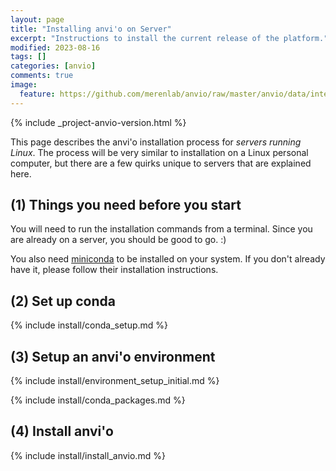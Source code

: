 ```yaml
---
layout: page
title: "Installing anvi'o on Server"
excerpt: "Instructions to install the current release of the platform."
modified: 2023-08-16
tags: []
categories: [anvio]
comments: true
image:
  feature: https://github.com/merenlab/anvio/raw/master/anvio/data/interactive/images/logo.png
---
```



{% include _project-anvio-version.html %}

This page describes the anvi'o installation process for _servers running Linux_. The process will be very similar to installation on a Linux personal computer, but there are a few quirks unique to servers that are explained here.

## (1) Things you need before you start

You will need to run the installation commands from a terminal. Since you are already on a server, you should be good to go. :) 

You also need [miniconda](https://docs.conda.io/en/latest/miniconda.html) to be installed on your system. If you don't already have it, please follow their installation instructions.

## (2) Set up conda

{% include install/conda_setup.md %}

## (3) Setup an anvi'o environment

{% include install/environment_setup_initial.md %}

{% include install/conda_packages.md %}

## (4) Install anvi'o

{% include install/install_anvio.md %}

